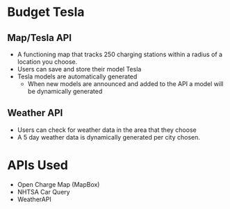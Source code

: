 # Budget Tesla

## Map/Tesla API
- A functioning map that tracks 250 charging stations within a radius of a location you choose.
- Users can save and store their model Tesla
- Tesla models are automatically generated
  - When new models are announced and added to the API a model will be dynamically generated

## Weather API
  - Users can check for weather data in the area that they choose
  - A 5 day weather data is dynamically generated per city chosen.

# APIs Used
- Open Charge Map (MapBox)
- NHTSA Car Query
- WeatherAPI
